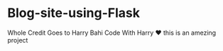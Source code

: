 # Blog-site-using-Flask
Whole Credit Goes to Harry Bahi
Code With Harry ❤️
this is an amezing project
